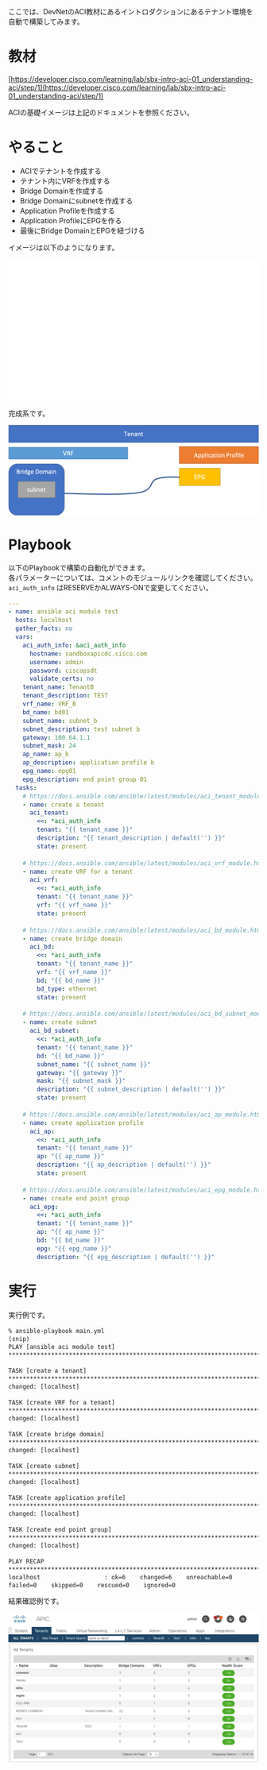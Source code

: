 ここでは、DevNetのACI教材にあるイントロダクションにあるテナント環境を自動で構築してみます。

# 教材

[https://developer.cisco.com/learning/lab/sbx-intro-aci-01_understanding-aci/step/1](https://developer.cisco.com/learning/lab/sbx-intro-aci-01_understanding-aci/step/1)

ACIの基礎イメージは上記のドキュメントを参照ください。

# やること

* ACIでテナントを作成する
* テナント内にVRFを作成する
* Bridge Domainを作成する
* Bridge Domainにsubnetを作成する
* Application Profileを作成する
* Application ProfileにEPGを作る
* 最後にBridge DomainとEPGを紐づける

イメージは以下のようになります。

![](img/tenant_image.gif)

完成系です。

![](img/tenant_image.png)

# Playbook

以下のPlaybookで構築の自動化ができます。  
各パラメーターについては、コメントのモジュールリンクを確認してください。  
`aci_auth_info` はRESERVEかALWAYS-ONで変更してください。

```yaml
---
- name: ansible aci module test
  hosts: localhost
  gather_facts: no
  vars:
    aci_auth_info: &aci_auth_info
      hostname: sandboxapicdc.cisco.com
      username: admin
      password: ciscopsdt
      validate_certs: no
    tenant_name: TenantB
    tenant_description: TEST
    vrf_name: VRF_B
    bd_name: bd01
    subnet_name: subnet_b
    subnet_description: test subnet b
    gateway: 100.64.1.1
    subnet_mask: 24
    ap_name: ap_b
    ap_description: application profile b
    epg_name: epg01
    epg_description: end point group 01
  tasks:
    # https://docs.ansible.com/ansible/latest/modules/aci_tenant_module.html#aci-tenant-module
    - name: create a tenant
      aci_tenant:
        <<: *aci_auth_info
        tenant: "{{ tenant_name }}"
        description: "{{ tenant_description | default('') }}"
        state: present

    # https://docs.ansible.com/ansible/latest/modules/aci_vrf_module.html#aci-vrf-module
    - name: create VRF for a tenant
      aci_vrf:
        <<: *aci_auth_info
        tenant: "{{ tenant_name }}"
        vrf: "{{ vrf_name }}"
        state: present

    # https://docs.ansible.com/ansible/latest/modules/aci_bd_module.html#aci-bd-module
    - name: create bridge domain
      aci_bd:
        <<: *aci_auth_info
        tenant: "{{ tenant_name }}"
        vrf: "{{ vrf_name }}"
        bd: "{{ bd_name }}"
        bd_type: ethernet
        state: present

    # https://docs.ansible.com/ansible/latest/modules/aci_bd_subnet_module.html#aci-bd-subnet-module
    - name: create subnet
      aci_bd_subnet:
        <<: *aci_auth_info
        tenant: "{{ tenant_name }}"
        bd: "{{ bd_name }}"
        subnet_name: "{{ subnet_name }}"
        gateway: "{{ gateway }}"
        mask: "{{ subnet_mask }}"
        description: "{{ subnet_description | default('') }}"
        state: present

    # https://docs.ansible.com/ansible/latest/modules/aci_ap_module.html#aci-ap-module
    - name: create application profile
      aci_ap:
        <<: *aci_auth_info
        tenant: "{{ tenant_name }}"
        ap: "{{ ap_name }}"
        description: "{{ ap_description | default('') }}"
        state: present

    # https://docs.ansible.com/ansible/latest/modules/aci_epg_module.html#aci-epg-module
    - name: create end point group
      aci_epg:
        <<: *aci_auth_info
        tenant: "{{ tenant_name }}"
        ap: "{{ ap_name }}"
        bd: "{{ bd_name }}"
        epg: "{{ epg_name }}"
        description: "{{ epg_description | default('') }}"
```

# 実行

実行例です。

```
% ansible-playbook main.yml
(snip)
PLAY [ansible aci module test] *****************************************************************************************************

TASK [create a tenant] *************************************************************************************************************
changed: [localhost]

TASK [create VRF for a tenant] *****************************************************************************************************
changed: [localhost]

TASK [create bridge domain] ********************************************************************************************************
changed: [localhost]

TASK [create subnet] ***************************************************************************************************************
changed: [localhost]

TASK [create application profile] **************************************************************************************************
changed: [localhost]

TASK [create end point group] ******************************************************************************************************
changed: [localhost]

PLAY RECAP *************************************************************************************************************************
localhost                  : ok=6    changed=6    unreachable=0    failed=0    skipped=0    rescued=0    ignored=0
```

結果確認例です。

![](img/automation_result.gif)
